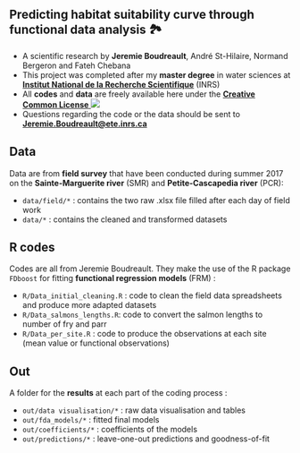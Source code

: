 ## Predicting habitat suitability curve through functional data analysis 🏞

* A scientific research by **Jeremie Boudreault**, André St-Hilaire, Normand Bergeron and Fateh Chebana
* This project was completed after my **master degree** in water sciences at [**Institut National de la Recherche Scientifique**](http://inrs.ca) (INRS)
* All **codes** and **data** are freely available here under the [**Creative Common License** ![](https://i.creativecommons.org/l/by-nc-nd/4.0/80x15.png)](http://creativecommons.org/licenses/by-nc-nd/4.0/)
* Questions regarding the code or the data should be sent to **Jeremie.Boudreault@ete.inrs.ca**

## Data

Data are from **field survey** that have been conducted during summer 2017 on the  **Sainte-Marguerite river** (SMR) and **Petite-Cascapedia river** (PCR):

* `data/field/*` : contains the two raw .xlsx file filled after each day of field work 
* `data/*` : contains the cleaned and transformed datasets 

## R codes

Codes are all from Jeremie Boudreault. They make the use of the R package `FDboost` for fitting **functional regression models** (FRM) :

* `R/Data_initial_cleaning.R` : code to clean the field data spreadsheets and produce more adapted datasets
* `R/Data_salmons_lengths.R`: code to convert the salmon lengths to number of fry and parr
* `R/Data_per_site.R` : code to produce the observations at each site (mean value or functional observations)

## Out

A folder for the **results** at each part of the coding process :

* `out/data visualisation/*` : raw data visualisation and tables
* `out/fda_models/*` : fitted final models
* `out/coefficients/*` : coefficients of the models
* `out/predictions/*` : leave-one-out predictions and goodness-of-fit
